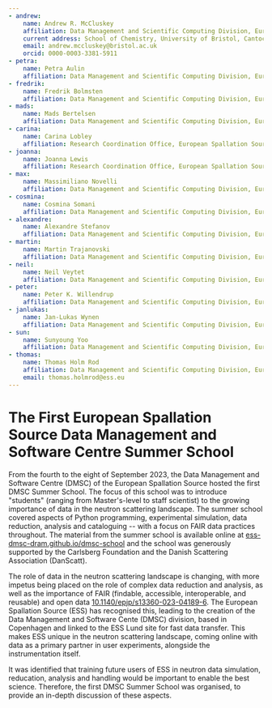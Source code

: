 ```yaml
---
- andrew:
    name: Andrew R. McCluskey
    affiliation: Data Management and Scientific Computing Division, European Spallation Source ERIC, Copenhagen, Denmark.
    current address: School of Chemistry, University of Bristol, Cantock's Close, Bristol, BS8 1TS, United Kingdom.
    email: andrew.mccluskey@bristol.ac.uk
    orcid: 0000-0003-3381-5911
- petra:
    name: Petra Aulin
    affiliation: Data Management and Scientific Computing Division, European Spallation Source ERIC, Copenhagen, Denmark.
- fredrik:
    name: Fredrik Bolmsten
    affiliation: Data Management and Scientific Computing Division, European Spallation Source ERIC, Copenhagen, Denmark.
- mads:
    name: Mads Bertelsen
    affiliation: Data Management and Scientific Computing Division, European Spallation Source ERIC, Copenhagen, Denmark.
- carina:
    name: Carina Lobley
    affiliation: Research Coordination Office, European Spallation Source ERIC, Lund, Sweden.
- joanna:
    name: Joanna Lewis
    affiliation: Research Coordination Office, European Spallation Source ERIC, Lund, Sweden.
- max:
    name: Massimiliano Novelli
    affiliation: Data Management and Scientific Computing Division, European Spallation Source ERIC, Copenhagen, Denmark.
- cosmina:
    name: Cosmina Somani
    affiliation: Data Management and Scientific Computing Division, European Spallation Source ERIC, Copenhagen, Denmark.
- alexandre:
    name: Alexandre Stefanov
    affiliation: Data Management and Scientific Computing Division, European Spallation Source ERIC, Copenhagen, Denmark.
- martin:
    name: Martin Trajanovski
    affiliation: Data Management and Scientific Computing Division, European Spallation Source ERIC, Copenhagen, Denmark.
- neil:
    name: Neil Veytet
    affiliation: Data Management and Scientific Computing Division, European Spallation Source ERIC, Copenhagen, Denmark.
- peter:
    name: Peter K. Willendrup
    affiliation: Data Management and Scientific Computing Division, European Spallation Source ERIC, Copenhagen, Denmark.
- janlukas:
    name: Jan-Lukas Wynen
    affiliation: Data Management and Scientific Computing Division, European Spallation Source ERIC, Copenhagen, Denmark.
- sun:
    name: Sunyoung Yoo
    affiliation: Data Management and Scientific Computing Division, European Spallation Source ERIC, Copenhagen, Denmark.
- thomas:
    name: Thomas Holm Rod
    affiliation: Data Management and Scientific Computing Division, European Spallation Source ERIC, Copenhagen, Denmark.
    email: thomas.holmrod@ess.eu
---
```


# The First European Spallation Source Data Management and Software Centre Summer School

From the fourth to the eight of September 2023, the Data Management and Software Centre (DMSC) of the European Spallation Source hosted the first DMSC Summer School. 
The focus of this school was to introduce "students" (ranging from Master's-level to staff scientist) to the growing importance of data in the neutron scattering landscape.
The summer school covered aspects of Python programming, experimental simulation, data reduction, analysis and cataloguing -- with a focus on FAIR data practices throughout. 
The material from the summer school is available online at [ess-dmsc-dram.github.io/dmsc-school](https://ess-dmsc-dram.github.io/dmsc-school) and the school was generously supported by the Carlsberg Foundation and the Danish Scattering Association (DanScatt). 

The role of data in the neutron scattering landscape is changing, with more impetus being placed on the role of complex data reduction and analysis, as well as the importance of FAIR (findable, accessible, interoperable, and reusable) and open data [10.1140/epjp/s13360-023-04189-6](https://doi.org/10.1140/epjp/s13360-023-04189-6).
The European Spallation Source (ESS) has recognised this, leading to the creation of the Data Management and Software Cente (DMSC) division, based in Copenhagen and linked to the ESS Lund site for fast data transfer. 
This makes ESS unique in the neutron scattering landscape, coming online with data as a primary partner in user experiments, alongside the instrumentation itself. 

It was identified that training future users of ESS in neutron data simulation, reducation, analysis and handling would be important to enable the best science. 
Therefore, the first DMSC Summer School was organised, to provide an in-depth discussion of these aspects. 